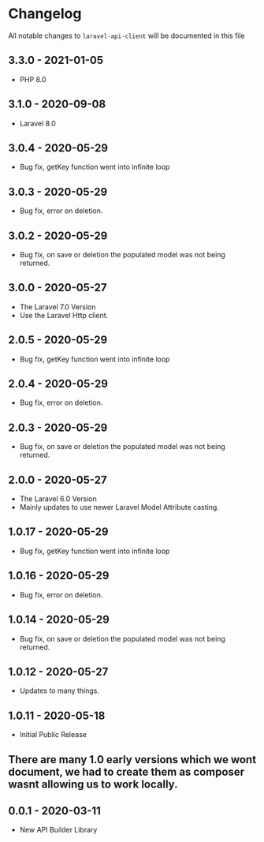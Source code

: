 # Changelog

All notable changes to `laravel-api-client` will be documented in this file

## 3.3.0 - 2021-01-05

- PHP 8.0

## 3.1.0 - 2020-09-08

- Laravel 8.0

## 3.0.4 - 2020-05-29

- Bug fix, getKey function went into infinite loop

## 3.0.3 - 2020-05-29

- Bug fix, error on deletion.

## 3.0.2 - 2020-05-29

- Bug fix, on save or deletion the populated model was not being returned.

## 3.0.0 - 2020-05-27

- The Laravel 7.0 Version
- Use the Laravel Http client.

## 2.0.5 - 2020-05-29

- Bug fix, getKey function went into infinite loop

## 2.0.4 - 2020-05-29

- Bug fix, error on deletion.

## 2.0.3 - 2020-05-29

- Bug fix, on save or deletion the populated model was not being returned.

## 2.0.0 - 2020-05-27

- The Laravel 6.0 Version
- Mainly updates to use newer Laravel Model Attribute casting.

## 1.0.17 - 2020-05-29

- Bug fix, getKey function went into infinite loop

## 1.0.16 - 2020-05-29

- Bug fix, error on deletion.

## 1.0.14 - 2020-05-29

- Bug fix, on save or deletion the populated model was not being returned.

## 1.0.12 - 2020-05-27

- Updates to many things.

## 1.0.11 - 2020-05-18

- Initial Public Release

## There are many 1.0 early versions which we wont document, we had to create them as composer wasnt allowing us to work locally.

## 0.0.1 - 2020-03-11

- New API Builder Library
